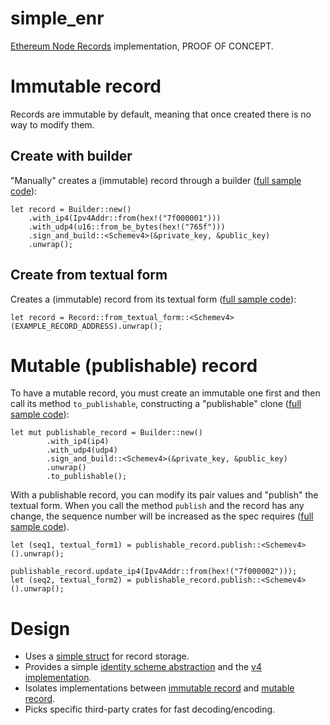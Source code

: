# simple_enr

[Ethereum Node Records](https://github.com/ethereum/devp2p/blob/master/enr.md) implementation, PROOF OF CONCEPT.

# Immutable record

Records are immutable by default, meaning that once created there is no way to modify them.

## Create with builder

"Manually" creates a (immutable) record through a builder ([full sample code](https://github.com/weipin/simple_enr/blob/main/tests/common.rs#L20)):
```
let record = Builder::new()
    .with_ip4(Ipv4Addr::from(hex!("7f000001")))
    .with_udp4(u16::from_be_bytes(hex!("765f")))
    .sign_and_build::<Schemev4>(&private_key, &public_key)
    .unwrap();
```

## Create from textual form 

Creates a (immutable) record from its textual form ([full sample code](https://github.com/weipin/simple_enr/blob/main/tests/common.rs#L73)):

```
let record = Record::from_textual_form::<Schemev4>(EXAMPLE_RECORD_ADDRESS).unwrap();
```

# Mutable (publishable) record

To have a mutable record, you must create an immutable one first and then call its method `to_publishable`, 
constructing a "publishable" clone ([full sample code](https://github.com/weipin/simple_enr/blob/main/tests/common.rs#L45)):
```
let mut publishable_record = Builder::new()
        .with_ip4(ip4)
        .with_udp4(udp4)
        .sign_and_build::<Schemev4>(&private_key, &public_key)
        .unwrap()
        .to_publishable();
```

With a publishable record, you can modify its pair values and "publish" the textual form.
When you call the method `publish` and the record has any change, 
the sequence number will be increased as the spec requires ([full sample code](https://github.com/weipin/simple_enr/blob/main/tests/common.rs#L61)).

```
let (seq1, textual_form1) = publishable_record.publish::<Schemev4>().unwrap();

publishable_record.update_ip4(Ipv4Addr::from(hex!("7f000002")));
let (seq2, textual_form2) = publishable_record.publish::<Schemev4>().unwrap();
```

# Design

- Uses a [simple struct](https://github.com/weipin/simple_enr/blob/main/src/storage.rs) for record storage.
- Provides a simple [identity scheme abstraction](https://github.com/weipin/simple_enr/blob/main/src/scheme.rs) and the [v4 implementation](https://github.com/weipin/simple_enr/blob/main/src/scheme_v4.rs).
- Isolates implementations between [immutable record](https://github.com/weipin/simple_enr/blob/main/src/record.rs) and [mutable record](https://github.com/weipin/simple_enr/blob/main/src/publishable_record.rs).  
- Picks specific third-party crates for fast decoding/encoding.

